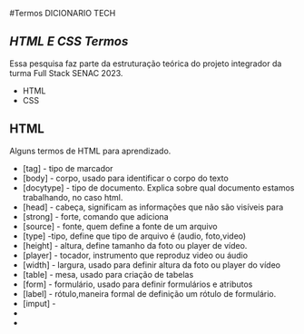 <p class="has-line-data" data-line-start="0" data-line-end="1">#Termos DICIONARIO TECH</p>
<h2 class="code-line" data-line-start=1 data-line-end=2 ><a id="_HTML_E_CSS_Termos__1"></a><em>HTML E CSS Termos</em></h2>
<p class="has-line-data" data-line-start="3" data-line-end="4">Essa pesquisa faz parte da estruturação teórica do projeto integrador da turma Full Stack SENAC 2023.</p>
<ul>
<li class="has-line-data" data-line-start="5" data-line-end="6">HTML</li>
<li class="has-line-data" data-line-start="6" data-line-end="7">CSS</li>
</ul>
<h2 class="code-line" data-line-start=9 data-line-end=10 ><a id="HTML_9"></a>HTML</h2>
<p class="has-line-data" data-line-start="11" data-line-end="12">Alguns termos de HTML para aprendizado.</p>
<ul>
<li class="has-line-data" data-line-start="13" data-line-end="14">[tag] - tipo de marcador</li>
<li class="has-line-data" data-line-start="14" data-line-end="15">[body] - corpo, usado para identificar o corpo do texto</li>
<li class="has-line-data" data-line-start="15" data-line-end="16">[docytype] - tipo de documento. Explica sobre qual documento estamos trabalhando, no caso html.</li>
<li class="has-line-data" data-line-start="16" data-line-end="17">[head] - cabeça, significam as informações que não são visíveis para</li>
<li class="has-line-data" data-line-start="17" data-line-end="18">[strong] - forte, comando que adiciona</li>
<li class="has-line-data" data-line-start="18" data-line-end="19">[source] - fonte, quem define a fonte de um arquivo</li>
<li class="has-line-data" data-line-start="19" data-line-end="20">[type] -tipo, define que tipo de arquivo é (audio, foto,video)</li>
<li class="has-line-data" data-line-start="20" data-line-end="21">[height] - altura, define tamanho da foto ou player de vídeo.</li>
<li class="has-line-data" data-line-start="21" data-line-end="22">[player] - tocador, instrumento que reproduz video ou áudio</li>
<li class="has-line-data" data-line-start="22" data-line-end="23">[width] - largura, usado para definir altura da foto ou player do vídeo</li>
<li class="has-line-data" data-line-start="23" data-line-end="24">[table] - mesa, usado para criação de tabelas</li>
<li class="has-line-data" data-line-start="24" data-line-end="25">[form] - formulário, usado para definir formulários e atributos</li>
<li class="has-line-data" data-line-start="25" data-line-end="26">[label] - rótulo,maneira formal de definição um rótulo de formulário.</li>
<li class="has-line-data" data-line-start="26" data-line-end="27">[imput] -</li>
<li class="has-line-data" data-line-start="27" data-line-end="28"></li>
<li class="has-line-data" data-line-start="28" data-line-end="29"></li>
</ul>
